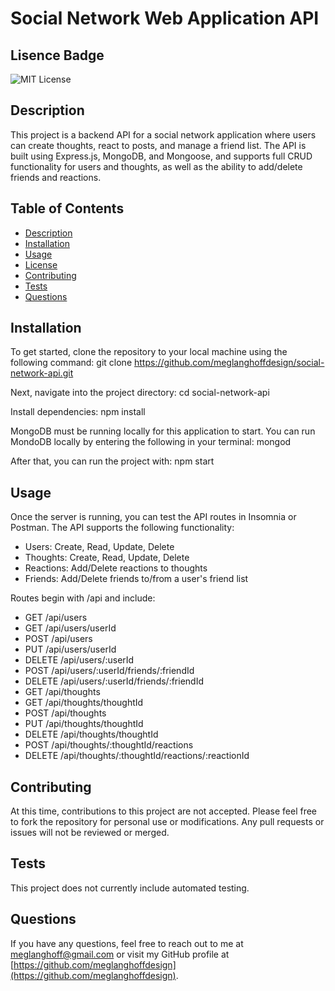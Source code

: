 # Social Network Web Application API

## Lisence Badge
![MIT License](https://img.shields.io/badge/License-MIT-blue.svg)

## Description
This project is a backend API for a social network application where users can create thoughts, react to posts, and manage a friend list. The API is built using Express.js, MongoDB, and Mongoose, and supports full CRUD functionality for users and thoughts, as well as the ability to add/delete friends and reactions.

## Table of Contents
- [Description](#description)
- [Installation](#installation)
- [Usage](#usage)
- [License](#license)
- [Contributing](#contributing)
- [Tests](#tests)
- [Questions](#questions)

## Installation
To get started, clone the repository to your local machine using the following command:
git clone https://github.com/meglanghoffdesign/social-network-api.git

Next, navigate into the project directory:
cd social-network-api

Install dependencies:
npm install

MongoDB must be running locally for this application to start. You can run MondoDB locally by entering the following in your terminal: 
mongod

After that, you can run the project with:
npm start

## Usage
Once the server is running, you can test the API routes in Insomnia or Postman.
The API supports the following functionality:
- Users: Create, Read, Update, Delete
- Thoughts: Create, Read, Update, Delete
- Reactions: Add/Delete reactions to thoughts
- Friends: Add/Delete friends to/from a user's friend list

Routes begin with /api and include:
- GET /api/users
- GET /api/users/userId
- POST /api/users
- PUT /api/users/userId
- DELETE /api/users/:userId
- POST /api/users/:userId/friends/:friendId
- DELETE /api/users/:userId/friends/:friendId
- GET /api/thoughts
- GET /api/thoughts/thoughtId
- POST /api/thoughts
- PUT /api/thoughts/thoughtId
- DELETE /api/thoughts/thoughtId
- POST /api/thoughts/:thoughtId/reactions
- DELETE /api/thoughts/:thoughtId/reactions/:reactionId

## Contributing
At this time, contributions to this project are not accepted. Please feel free to fork the repository for personal use or modifications. Any pull requests or issues will not be reviewed or merged.

## Tests
This project does not currently include automated testing. 

## Questions
If you have any questions, feel free to reach out to me at [meglanghoff@gmail.com](mailto:meglanghoff@gmail.com) or visit my GitHub profile at [https://github.com/meglanghoffdesign](https://github.com/meglanghoffdesign).
